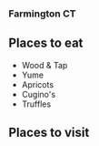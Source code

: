 ### Farmington CT

## Places to eat

 - Wood & Tap
 - Yume
 - Apricots
 - Cugino's
 - Truffles


## Places to visit
